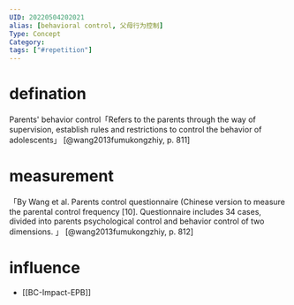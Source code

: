 ```yaml
---
UID: 20220504202021
alias: [behavioral control, 父母行为控制]
Type: Concept
Category: 
tags: ["#repetition"]
---
```


# defination

Parents' behavior control「Refers to the parents through the way of supervision, establish rules and restrictions to control the behavior of adolescents」 [@wang2013fumukongzhiy, p. 811]

# measurement

「By Wang et al. Parents control questionnaire (Chinese version to measure the parental control frequency [10]. Questionnaire includes 34 cases, divided into parents psychological control and behavior control of two dimensions. 」 [@wang2013fumukongzhiy, p. 812]

# influence

- [[BC-Impact-EPB]]
